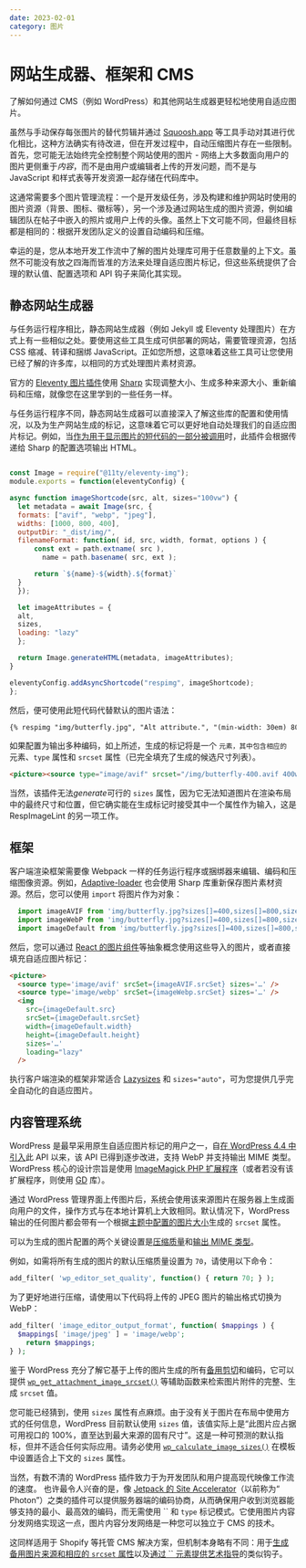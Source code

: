 ```yaml
---
date: 2023-02-01
category: 图片
---
```

# 网站生成器、框架和 CMS 

了解如何通过 CMS（例如 WordPress）和其他网站生成器更轻松地使用自适应图片。

虽然与手动保存每张图片的替代剪辑并通过 [Squoosh.app](https://squoosh.app/) 等工具手动对其进行优化相比，这种方法确实有待改进，但在开发过程中，自动压缩图片存在一些限制。首先，您可能无法始终完全控制整个网站使用的图片 - 网络上大多数面向用户的图片更侧重于*内容*，而不是由用户或编辑者上传的开发问题，而不是与 JavaScript 和样式表等开发资源一起存储在代码库中。

这通常需要多个图片管理流程：一个是开发级任务，涉及构建和维护网站时使用的图片资源（背景、图标、徽标等），另一个涉及通过网站生成的图片资源，例如编辑团队在帖子中嵌入的照片或用户上传的头像。虽然上下文可能不同，但最终目标都是相同的：根据开发团队定义的设置自动编码和压缩。

幸运的是，您从本地开发工作流中了解的图片处理库可用于任意数量的上下文。虽然不可能没有放之四海而皆准的方法来处理自适应图片标记，但这些系统提供了合理的默认值、配置选项和 API 钩子来简化其实现。

## 静态网站生成器

与任务运行程序相比，静态网站生成器（例如 Jekyll 或 Eleventy 处理图片）在方式上有一些相似之处。要使用这些工具生成可供部署的网站，需要管理资源，包括 CSS 缩减、转译和捆绑 JavaScript。正如您所想，这意味着这些工具可让您使用已经了解的许多库，以相同的方式处理图片素材资源。

官方的 [Eleventy 图片插件](https://www.11ty.dev/docs/plugins/image/)使用 [Sharp](https://www.npmjs.com/package/sharp) 实现调整大小、生成多种来源大小、重新编码和压缩，就像您在这里学到的一些任务一样。

与任务运行程序不同，静态网站生成器可以直接深入了解这些库的配置和使用情况，以及为生产网站生成的标记，这意味着它可以更好地自动处理我们的自适应图片标记。例如，当[作为用于显示图片的短代码的一部分被调用](https://www.aleksandrhovhannisyan.com/blog/eleventy-image-plugin/)时，此插件会根据传递给 Sharp 的配置选项输出 HTML。

```javascript

const Image = require("@11ty/eleventy-img");
module.exports = function(eleventyConfig) {

async function imageShortcode(src, alt, sizes="100vw") {
  let metadata = await Image(src, {
  formats: ["avif", "webp", "jpeg"],
  widths: [1000, 800, 400],
  outputDir: "_dist/img/",
  filenameFormat: function( id, src, width, format, options ) {
      const ext = path.extname( src ),
        name = path.basename( src, ext );

      return `${name}-${width}.${format}`
  }
  });

  let imageAttributes = {
  alt,
  sizes,
  loading: "lazy"
  };

  return Image.generateHTML(metadata, imageAttributes);
}

eleventyConfig.addAsyncShortcode("respimg", imageShortcode);
};
```

然后，便可使用此短代码代替默认的图片语法：

```markdown
{‌% respimg "img/butterfly.jpg", "Alt attribute.", "(min-width: 30em) 800px, 80vw" %}

```

如果配置为输出多种编码，如上所述，生成的标记将是一个 `` 元素，其中包含相应的 `` 元素、`type` 属性和 `srcset` 属性（已完全填充了生成的候选尺寸列表）。

```html
<picture><source type="image/avif" srcset="/img/butterfly-400.avif 400w, /img/butterfly-800.avif 800w, /img/butterfly-1000.avif 1000w" sizes="(min-width: 30em) 800px, 80vw"><source type="image/webp" srcset="/img/butterfly-400.webp 400w, /img/butterfly-800.webp 800w, /img/butterfly-1000.webp 1000w" sizes="(min-width: 30em) 800px, 80vw"><source type="image/jpeg" srcset="/img/butterfly-400.jpeg 400w, /img/butterfly-800.jpeg 800w, /img/butterfly-1000.jpeg 1000w" sizes="(min-width: 30em) 800px, 80vw"><img alt="Alt attribute." loading="lazy" src="/img/butterfly-400.jpeg" width="1000" height="846"></picture>

```

当然，该插件无法*generate*可行的 `sizes` 属性，因为它无法知道图片在渲染布局中的最终尺寸和位置，但它确实能在生成标记时接受其中一个属性作为输入，这是 RespImageLint 的另一项工作。

## 框架

客户端渲染框架需要像 Webpack 一样的任务运行程序或捆绑器来编辑、编码和压缩图像资源。例如，[Adaptive-loader](https://www.npmjs.com/package/responsive-loader) 也会使用 Sharp 库重新保存图片素材资源。然后，您可以使用 `import` 将图片作为对象：

```javascript
  import imageAVIF from 'img/butterfly.jpg?sizes[]=400,sizes[]=800,sizes[]=1000&format=avif';
  import imageWebP from 'img/butterfly.jpg?sizes[]=400,sizes[]=800,sizes[]=1000&format=webp';
  import imageDefault from 'img/butterfly.jpg?sizes[]=400,sizes[]=800,sizes[]=1000';
```

然后，您可以通过 [React 的图片组件](https://reactnative.dev/docs/image)等抽象概念使用这些导入的图片，或者直接填充自适应图片标记：

```html
<picture>
  <source type='image/avif' srcSet={imageAVIF.srcSet} sizes='…' />
  <source type='image/webp' srcSet={imageWebp.srcSet} sizes='…' />
  <img
    src={imageDefault.src}
    srcSet={imageDefault.srcSet}
    width={imageDefault.width}
    height={imageDefault.height}
    sizes='…'
    loading="lazy"
  />
```

执行客户端渲染的框架非常适合 [Lazysizes](https://www.npmjs.com/package/lazysizes) 和 `sizes="auto"`，可为您提供几乎完全自动化的自适应图片。

## 内容管理系统

WordPress 是最早采用原生自适应图片标记的用户之一，自[在 WordPress 4.4 中引入](https://make.wordpress.org/core/2015/11/10/responsive-images-in-wordpress-4-4/)此 API 以来，该 API 已得到逐步改进，支持 WebP 并支持输出 MIME 类型。WordPress 核心的设计宗旨是使用 [ImageMagick PHP 扩展程序](https://www.php.net/manual/en/book.imagick.php)（或者若没有该扩展程序，则使用 [GD](https://www.php.net/manual/en/book.image.php) 库）。

通过 WordPress 管理界面上传图片后，系统会使用该来源图片在服务器上生成面向用户的文件，操作方式与在本地计算机上大致相同。默认情况下，WordPress 输出的任何图片都会带有一个根据[主题中配置的图片大小](https://developer.wordpress.org/apis/responsive-images/)生成的 `srcset` 属性。

可以为生成的图片配置的两个关键设置是[压缩质量](https://developer.wordpress.org/reference/hooks/wp_editor_set_quality/)和[输出 MIME 类型](https://developer.wordpress.org/reference/hooks/image_editor_output_format/)。

例如，如需将所有生成的图片的默认压缩质量设置为 `70`，请使用以下命令：

```php
add_filter( 'wp_editor_set_quality', function() { return 70; } );
```

为了更好地进行压缩，请使用以下代码将上传的 JPEG 图片的输出格式切换为 WebP：

```php
add_filter( 'image_editor_output_format', function( $mappings ) {
  $mappings[ 'image/jpeg' ] = 'image/webp';
    return $mappings;
} );
```

鉴于 WordPress 充分了解它基于上传的图片生成的所有[备用剪切](https://developer.wordpress.org/reference/functions/add_image_size/)和编码，它可以提供 [`wp_get_attachment_image_srcset()`](https://developer.wordpress.org/reference/functions/wp_get_attachment_image_srcset/) 等辅助函数来检索图片附件的完整、生成 `srcset` 值。

您可能已经猜到，使用 `sizes` 属性有点麻烦。由于没有关于图片在布局中使用方式的任何信息，WordPress 目前默认使用 `sizes` 值，该值实际上是“此图片应占据可用视口的 100%，直至达到最大来源的固有尺寸”。这是一种可预测的默认指标，但并不适合任何实际应用。请务必使用 [`wp_calculate_image_sizes()`](https://developer.wordpress.org/reference/hooks/wp_calculate_image_sizes/) 在模板中设置适合上下文的 `sizes` 属性。

当然，有数不清的 WordPress 插件致力于为开发团队和用户提高现代映像工作流的速度。 也许最令人兴奋的是，像 [Jetpack 的 Site Accelerator](https://jetpack.com/support/site-accelerator/)（以前称为“ Photon”）之类的插件可以提供服务器端的编码协商，从而确保用户收到浏览器能够支持的最小、最高效的编码，而无需使用 `` 和 `type` 标记模式。它使用图片内容分发网络实现这一点，图片内容分发网络是一种您可以独立于 CMS 的技术。

这同样适用于 Shopify 等托管 CMS 解决方案，但机制本身略有不同：用于[生成备用图片来源和相应的 `srcset` 属性](https://performance.shopify.com/blogs/blog/responsive-images-on-shopify-with-liquid#provide-multiple-image-size-options-with-srcset)以及[通过 `` 元素提供艺术指导](https://performance.shopify.com/blogs/blog/responsive-images-on-shopify-with-liquid#art-direction)的类似钩子。